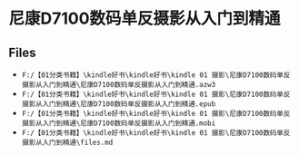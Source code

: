 # 尼康D7100数码单反摄影从入门到精通

## Files

- `F:/【01分类书籍】\kindle好书\kindle好书\kindle 01 摄影\尼康D7100数码单反摄影从入门到精通\尼康D7100数码单反摄影从入门到精通.azw3`
- `F:/【01分类书籍】\kindle好书\kindle好书\kindle 01 摄影\尼康D7100数码单反摄影从入门到精通\尼康D7100数码单反摄影从入门到精通.epub`
- `F:/【01分类书籍】\kindle好书\kindle好书\kindle 01 摄影\尼康D7100数码单反摄影从入门到精通\尼康D7100数码单反摄影从入门到精通.mobi`
- `F:/【01分类书籍】\kindle好书\kindle好书\kindle 01 摄影\尼康D7100数码单反摄影从入门到精通\files.md`
